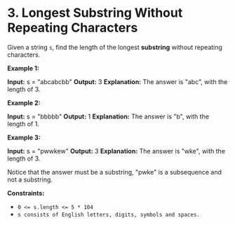 # 3. Longest Substring Without Repeating Characters

Given a string ```s```, find the length of the longest **substring** without repeating characters.

**Example 1:**

**Input:** s = "abcabcbb"
**Output:** 3
**Explanation:** The answer is "abc", with the length of 3.

**Example 2:**

**Input:** s = "bbbbb"
**Output:** 1
**Explanation:** The answer is "b", with the length of 1.

**Example 3:**

**Input:** s = "pwwkew"
**Output:** 3
**Explanation:** The answer is "wke", with the length of 3.

Notice that the answer must be a substring, "pwke" is a subsequence and not a substring.
 
**Constraints:**

* ```0 <= s.length <= 5 * 104```
* ```s consists of English letters, digits, symbols and spaces.```